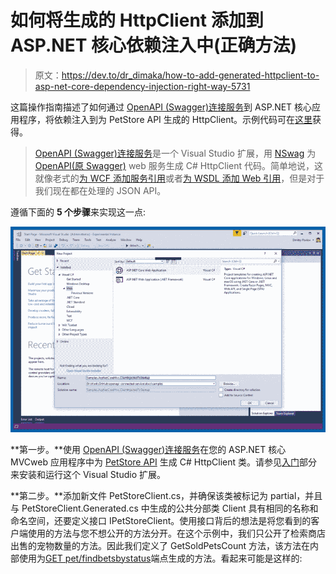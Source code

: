 # 如何将生成的 HttpClient 添加到 ASP.NET 核心依赖注入中(正确方法)

> 原文：<https://dev.to/dr_dimaka/how-to-add-generated-httpclient-to-asp-net-core-dependency-injection-right-way-5731>

这篇操作指南描述了如何通过 [OpenAPI (Swagger)连接服务](https://marketplace.visualstudio.com/items?itemName=dmitry-pavlov.OpenAPIConnectedService)到 ASP.NET 核心应用程序，将依赖注入到为 PetStore API 生成的 HttpClient。示例代码可在[这里](https://github.com/dmitry-pavlov/openapi-connected-service/tree/master/docs/samples/Samples.AspNetCoreMvc.ClientInjectedToStartup)获得。

> [OpenAPI (Swagger)连接服务](https://marketplace.visualstudio.com/items?itemName=dmitry-pavlov.OpenAPIConnectedService)是一个 Visual Studio 扩展，用 [NSwag](https://github.com/RSuter/NSwag) 为 [OpenAPI(原 Swagger)](https://swagger.io/docs/specification/about/) web 服务生成 C# HttpClient 代码。简单地说，这就像老式的[为 WCF 添加服务引用](https://docs.microsoft.com/en-us/dotnet/core/additional-tools/wcf-web-service-reference-guide)或者[为 WSDL 添加 Web 引用](https://docs.microsoft.com/en-us/sharepoint/dev/general-development/step-2-adding-a-web-reference)，但是对于我们现在都在处理的 JSON API。

遵循下面的 **5 个步骤**来实现这一点:

[![](img/66aa8583072eeb5f9a3bcee350c995ce.png)](https://res.cloudinary.com/practicaldev/image/fetch/s--G6L9U8nz--/c_limit%2Cf_auto%2Cfl_progressive%2Cq_66%2Cw_880/https://cdn-images-1.medium.com/max/816/1%2AHNl2C0p5ZEnAlu3Hq9Oevw.gif)

**第一步。**使用 [OpenAPI (Swagger)连接服务](https://marketplace.visualstudio.com/items?itemName=dmitry-pavlov.OpenAPIConnectedService)在您的 ASP.NET 核心 MVCweb 应用程序中为 [PetStore API](http://petstore.swagger.io/) 生成 C# HttpClient 类。请参见[入门](https://github.com/dmitry-pavlov/openapi-connected-service/)部分来安装和运行这个 Visual Studio 扩展。

**第二步。**添加新文件 PetStoreClient.cs，并确保该类被标记为 partial，并且与 PetStoreClient.Generated.cs 中生成的公共分部类 Client 具有相同的名称和命名空间，还要定义接口 IPetStoreClient。使用接口背后的想法是将您看到的客户端使用的方法与您不想公开的方法分开。在这个示例中，我们只公开了检索商店出售的宠物数量的方法。因此我们定义了 GetSoldPetsCount 方法，该方法在内部使用为[GET pet/findbetsbystatus](http://petstore.swagger.io/#/pet/findPetsByStatus)端点生成的方法。看起来可能是这样的: